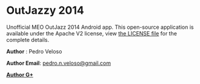 OutJazzy 2014
=============

Unofficial MEO OutJazz 2014 Android app.
This open-source application is available under the Apache V2 license, view [the LICENSE
file](./LICENSE) for the complete details.

 __Author__ : Pedro Veloso

 __Author Email__: pedro.n.veloso@gmail.com

 [__Author G+__](https://plus.google.com/u/0/+PedroVeloso/posts)